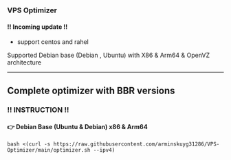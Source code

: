 ### VPS Optimizer

#### ‼️ Incoming update ‼️
 - support centos and rahel

Supported Debian base (Debian , Ubuntu) with X86 & Arm64 & OpenVZ architecture 
   
---------------------------------------------------------------------------------------------------------------------------------------
## Complete optimizer with BBR versions

###  ‼️ INSTRUCTION ‼️

#### 👉 Debian Base (Ubuntu & Debian) x86 & Arm64
   
```
bash <(curl -s https://raw.githubusercontent.com/arminskuyg31286/VPS-Optimizer/main/optimizer.sh --ipv4)
```

